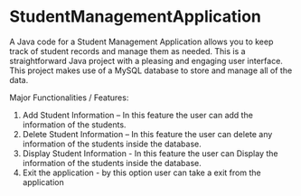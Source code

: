 # StudentManagementApplication 

A Java code for a Student Management Application allows you to keep track of student records and manage them as needed. 
This is a straightforward Java project with a pleasing and engaging user interface. This project makes use of a MySQL database to store and manage all of the data.

Major Functionalities / Features:
1. Add Student Information – In this feature the user can add the information of the students.
2. Delete Student Information – In this feature the user can delete any information of the students inside the database.
3. Display Student Information -  In this feature the user can Display the information of the students inside the database.
4. Exit the application - by this option user can take a exit from the application
